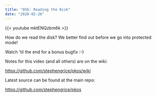 ```yaml
---
title: "OS6: Reading the Disk"
date: "2020-02-26"
---
```


{{< youtube mktENQzbm6k >}}

How do we read the disk? We better find out before we go into protected mode!

Watch 'til the end for a bonus bugfix :-)

Notes for this video (and all others) are on the wiki:

<https://github.com/stephengrice/pkos/wiki>

Latest source can be found at the main repo:

<https://github.com/stephengrice/pkos>
